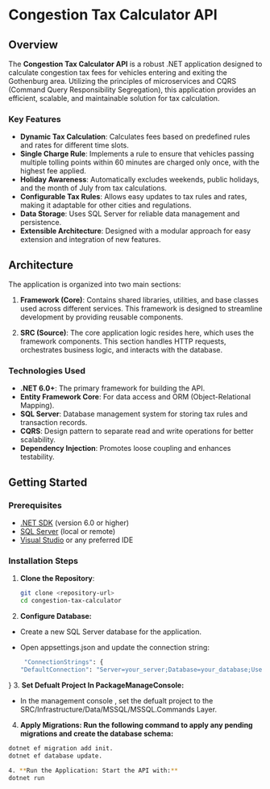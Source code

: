 # Congestion Tax Calculator API

## Overview

The **Congestion Tax Calculator API** is a robust .NET application designed to calculate congestion tax fees for vehicles entering and exiting the Gothenburg area. Utilizing the principles of microservices and CQRS (Command Query Responsibility Segregation), this application provides an efficient, scalable, and maintainable solution for tax calculation.

### Key Features

- **Dynamic Tax Calculation**: Calculates fees based on predefined rules and rates for different time slots.
- **Single Charge Rule**: Implements a rule to ensure that vehicles passing multiple tolling points within 60 minutes are charged only once, with the highest fee applied.
- **Holiday Awareness**: Automatically excludes weekends, public holidays, and the month of July from tax calculations.
- **Configurable Tax Rules**: Allows easy updates to tax rules and rates, making it adaptable for other cities and regulations.
- **Data Storage**: Uses SQL Server for reliable data management and persistence.
- **Extensible Architecture**: Designed with a modular approach for easy extension and integration of new features.

## Architecture

The application is organized into two main sections:

1. **Framework (Core)**: Contains shared libraries, utilities, and base classes used across different services. This framework is designed to streamline development by providing reusable components.

2. **SRC (Source)**: The core application logic resides here, which uses the framework components. This section handles HTTP requests, orchestrates business logic, and interacts with the database.

### Technologies Used

- **.NET 6.0+**: The primary framework for building the API.
- **Entity Framework Core**: For data access and ORM (Object-Relational Mapping).
- **SQL Server**: Database management system for storing tax rules and transaction records.
- **CQRS**: Design pattern to separate read and write operations for better scalability.
- **Dependency Injection**: Promotes loose coupling and enhances testability.

## Getting Started

### Prerequisites

- [.NET SDK](https://dotnet.microsoft.com/download) (version 6.0 or higher)
- [SQL Server](https://www.microsoft.com/en-us/sql-server/sql-server-downloads) (local or remote)
- [Visual Studio](https://visualstudio.microsoft.com/) or any preferred IDE

### Installation Steps

1. **Clone the Repository**:
   ```bash
   git clone <repository-url>
   cd congestion-tax-calculator

2. **Configure Database:**
- Create a new SQL Server database for the application.
- Open appsettings.json and update the connection string:
  
  ```bash
   "ConnectionStrings": {
  "DefaultConnection": "Server=your_server;Database=your_database;User Id=your_user;Password=your_password;"
}
3. **Set Defualt Project In PackageManageConsole:**
 - In the management console , set the defualt project to the SRC/Infrastructure/Data/MSSQL/MSSQL.Commands Layer.

4. **Apply Migrations: Run the following command to apply any pending migrations and create the database schema:**
```bash
dotnet ef migration add init.
dotnet ef database update.

4. **Run the Application: Start the API with:**
dotnet run


